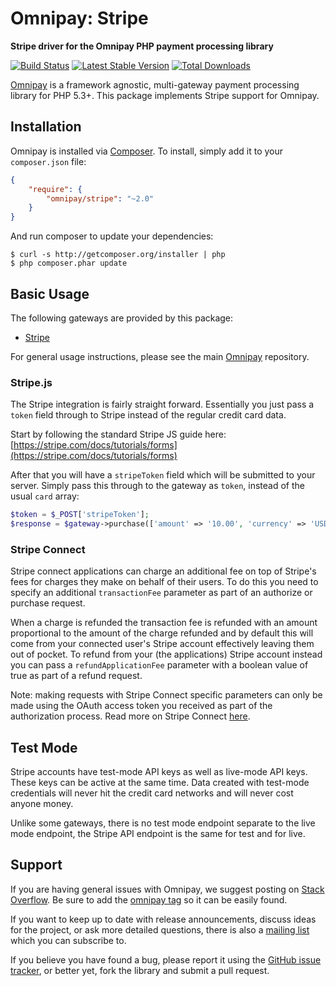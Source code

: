 # Omnipay: Stripe

**Stripe driver for the Omnipay PHP payment processing library**

[![Build Status](https://travis-ci.org/thephpleague/omnipay-stripe.png?branch=master)](https://travis-ci.org/thephpleague/omnipay-stripe)
[![Latest Stable Version](https://poser.pugx.org/omnipay/stripe/version.png)](https://packagist.org/packages/omnipay/stripe)
[![Total Downloads](https://poser.pugx.org/omnipay/stripe/d/total.png)](https://packagist.org/packages/omnipay/stripe)

[Omnipay](https://github.com/thephpleague/omnipay) is a framework agnostic, multi-gateway payment
processing library for PHP 5.3+. This package implements Stripe support for Omnipay.

## Installation

Omnipay is installed via [Composer](http://getcomposer.org/). To install, simply add it
to your `composer.json` file:

```json
{
    "require": {
        "omnipay/stripe": "~2.0"
    }
}
```

And run composer to update your dependencies:

    $ curl -s http://getcomposer.org/installer | php
    $ php composer.phar update

## Basic Usage

The following gateways are provided by this package:

* [Stripe](https://stripe.com/)

For general usage instructions, please see the main [Omnipay](https://github.com/thephpleague/omnipay)
repository.

### Stripe.js

The Stripe integration is fairly straight forward. Essentially you just pass
a `token` field through to Stripe instead of the regular credit card data.

Start by following the standard Stripe JS guide here:
[https://stripe.com/docs/tutorials/forms](https://stripe.com/docs/tutorials/forms)

After that you will have a `stripeToken` field which will be submitted to your server.
Simply pass this through to the gateway as `token`, instead of the usual `card` array:

```php
$token = $_POST['stripeToken'];
$response = $gateway->purchase(['amount' => '10.00', 'currency' => 'USD', 'token' => $token])->send();
```

### Stripe Connect

Stripe connect applications can charge an additional fee on top of Stripe's fees for charges they make on behalf of 
their users. To do this you need to specify an additional `transactionFee` parameter as part of an authorize or purchase
request.

When a charge is refunded the transaction fee is refunded with an amount proportional to the amount of the charge
refunded and by default this will come from your connected user's Stripe account effectively leaving them out of pocket.
To refund from your (the applications) Stripe account instead you can pass a ``refundApplicationFee`` parameter with a
boolean value of true as part of a refund request.

Note: making requests with Stripe Connect specific parameters can only be made using the OAuth access token you received
as part of the authorization process. Read more on Stripe Connect [here](https://stripe.com/docs/connect).

## Test Mode

Stripe accounts have test-mode API keys as well as live-mode API keys. These keys can be active
at the same time. Data created with test-mode credentials will never hit the credit card networks
and will never cost anyone money.

Unlike some gateways, there is no test mode endpoint separate to the live mode endpoint, the
Stripe API endpoint is the same for test and for live.

## Support

If you are having general issues with Omnipay, we suggest posting on
[Stack Overflow](http://stackoverflow.com/). Be sure to add the
[omnipay tag](http://stackoverflow.com/questions/tagged/omnipay) so it can be easily found.

If you want to keep up to date with release announcements, discuss ideas for the project,
or ask more detailed questions, there is also a [mailing list](https://groups.google.com/forum/#!forum/omnipay) which
you can subscribe to.

If you believe you have found a bug, please report it using the [GitHub issue tracker](https://github.com/thephpleague/omnipay-stripe/issues),
or better yet, fork the library and submit a pull request.
